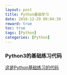 ```yaml
---
layout: post
title: Python基础学习
date: 2018-12-29 09:04:39
reward: true
toc: true
tags: [Python]
categories: [Python]
---
```

### Python3的基础练习代码

[这是Python基础练习的代码](https://github.com/MarkPythonWorld/MarkPython)